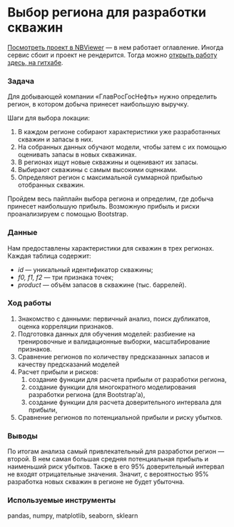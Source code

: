 # Выбор региона для разработки скважин

[Посмотреть проект в NBViewer](https://nbviewer.org/github/alexander-saushev/classic_ml_projects/blob/main/08_well_development_profit_prediction/well_development_profit_prediction.ipynb) — в нем работает оглавление. Иногда сервис сбоит и проект не рендерится. Тогда можно [открыть работу здесь, на гитхабе](https://github.com/alexander-saushev/classic_ml_projects/blob/main/08_well_development_profit_prediction/well_development_profit_prediction.ipynb).

### Задача

Для добывающей компании «ГлавРосГосНефть» нужно определить регион, в котором добыча принесет наибольшую выручку.

Шаги для выбора локации:

1. В каждом регионе собирают характеристики уже разработанных скважин и запасы в них.
2. На собранных данных обучают модели, чтобы затем с их помощью оценивать запасы в новых скважинах.
3. В регионах ищут новые скважины и оценивают их запасы.
4. Выбирают скважины с самым высокими оценками.
5. Определяют регион с максимальной суммарной прибылью отобранных скважин.

Пройдем весь пайплайн выбора региона и определим, где добыча принесет наибольшую прибыль. Возможную прибыль и риски проанализируем с помощью Bootstrap.

### Данные

Нам предоставлены характеристики для скважин в трех регионах. Каждая таблица содержит:

- *id* — уникальный идентификатор скважины;
- *f0, f1, f2* — три признака точек;
- *product* — объём запасов в скважине (тыс. баррелей).

### Ход работы

1. Знакомство с данными: первичный анализ, поиск дубликатов, оценка корреляции признаков.
2. Подготовка данных для обучения моделей: разбиение на тренировочные и валидационные выборки, масштабирование признаков.
3. Сравнение регионов по количеству предсказанных запасов и качеству предсказаний моделей
4. Расчет прибыли и рисков:
    1. создание функции для расчета прибыли от разработки региона,
    2. создание функции для многократного моделирования разработки региона (для Bootstrap’а),
    3. создание функции для расчета доверительного интервала для прибыли,
5. Сравнение регионов по потенциальной прибыли и риску убытков.

### Выводы

По итогам анализа самый привлекательный для разработки регион — второй. В нем самая большая средняя потенциальная прибыль и наименьший риск убытков. Также в его 95% доверительный интервал не входят отрицательные значения. Значит, с вероятностью 95% разработка новых скважин в регионе не будет убыточна.

### Используемые инструменты

pandas, numpy, matplotlib, seaborn, sklearn